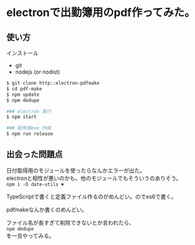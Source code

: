 

# electronで出勤簿用のpdf作ってみた。

## 使い方
インストール
- git
- nodejs (or nodist)

```bash
$ git clone http::electron-pdfmake
$ cd pdf-make
$ npm update
$ npm dedupe

### electron 実行
$ npm start

### 配布用exe 作成
$ npm run release
```


## 出会った問題点
日付取得用のモジュールを使ったらなんかエラーが出た。<br>
electronと相性が悪いのかも。他のモジュールでもそういうのありそう。<br>
`npm i -D date-utils ✖`

  TypeScriptで書くと定義ファイル作るのがめんどい。のでes6で書く。

  pdfmakeなんか書くのめんどい。

  ファイル名が長すぎて削除できないとか言われたら、<br>
  `npm dedupe`<br>
  を一旦やってみる。



